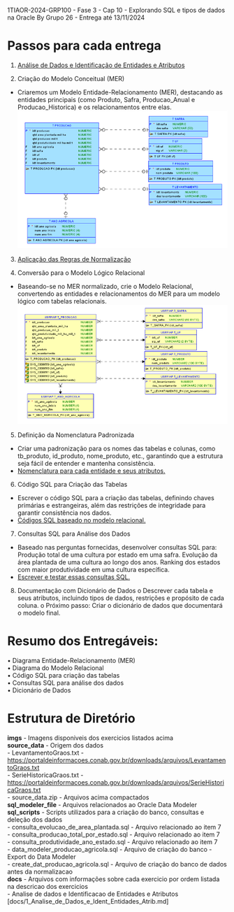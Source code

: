 1TIAOR-2024-GRP100 - Fase 3 - Cap 10 - Explorando SQL e tipos de dados na Oracle 
By Grupo 26 - Entrega até 13/11/2024

# Passos para cada entrega

1.	[Análise de Dados e Identificação de Entidades e Atributos](https://github.com/RM559712/fase3_cap10/blob/main/docs/1_Analise_de_Dados_e_Ident_Entidades_Atrib.md)  
    
2.	Criação do Modelo Conceitual (MER)  
- Criaremos um Modelo Entidade-Relacionamento (MER), destacando as entidades principais (como Produto, Safra, Producao_Anual e Producao_Historica) 
  e os relacionamentos entre elas.  
    ![Diagrama MER](https://github.com/RM559712/fase3_cap10/blob/main/imgs/MER_Logical_Image_07Nov24v1.png)

3.	[Aplicação das Regras de Normalização](https://github.com/RM559712/fase3_cap10/blob/main/docs/3_Aplicando_Normalizacao.md)
   
4.	Conversão para o Modelo Lógico Relacional
- Baseando-se no MER normalizado, crie o Modelo Relacional, convertendo as entidades e relacionamentos do MER para um modelo lógico com tabelas relacionais.
![Diagrama do Modelo Relacional](https://github.com/RM559712/fase3_cap10/blob/main/imgs/Relational_Image_07Nov24v1.png)

5.	Definição da Nomenclatura Padronizada
- Criar uma padronização para os nomes das tabelas e colunas, como tb_produto, id_produto, nome_produto, etc., garantindo que a estrutura seja fácil de entender e   mantenha consistência.
- [Nomenclatura para cada entidade e seus atributos.](https://github.com/RM559712/fase3_cap10/blob/main/docs/5_Nomenclatura_Entidades_Atributos.md)

6.	Código SQL para Criação das Tabelas
- Escrever o código SQL para a criação das tabelas, definindo chaves primárias e estrangeiras, além das restrições de integridade para garantir consistência nos dados.
- [Códigos SQL baseado no modelo relacional.](https://github.com/RM559712/fase3_cap10/blob/main/sql_scripts/create_dat_producao_agricola.sql)

7.	Consultas SQL para Análise dos Dados  
- Baseado nas perguntas fornecidas, desenvolver consultas SQL para:
    Produção total de uma cultura por estado em uma safra.
    Evolução da área plantada de uma cultura ao longo dos anos.
    Ranking dos estados com maior produtividade em uma cultura específica.
- [Escrever e testar essas consultas SQL.](https://github.com/RM559712/fase3_cap10/blob/main/docs/7_Consultas_SQL_para_Analise_dos_Dados.md)

8.	Documentação com Dicionário de Dados
    o	Descrever cada tabela e seus atributos, incluindo tipos de dados, restrições e propósito de cada coluna.
    o	Próximo passo: Criar o dicionário de dados que documentará o modelo final.

# Resumo dos Entregáveis:  
•	Diagrama Entidade-Relacionamento (MER)  
•	Diagrama do Modelo Relacional  
•	Código SQL para criação das tabelas  
•	Consultas SQL para análise dos dados  
•	Dicionário de Dados  

# **Estrutura de Diretório**

**imgs** - Imagens disponiveis dos exercicios listados acima <br>
**source_data** - Origem dos dados <br>
    - LevantamentoGraos.txt - https://portaldeinformacoes.conab.gov.br/downloads/arquivos/LevantamentoGraos.txt<br>
    - SerieHistoricaGraos.txt - https://portaldeinformacoes.conab.gov.br/downloads/arquivos/SerieHistoricaGraos.txt <br>
    - source_data.zip - Arquivos acima compactados <br>
**sql_modeler_file** - Arquivos relacionados ao Oracle Data Modeler <br>
**sql_scripts** - Scripts utilizados para a criação do banco, consultas e deleção dos dados <br>
    - consulta_evolucao_de_area_plantada.sql - Arquivo relacionado ao item 7 <br>
    - consulta_producao_total_por_estado.sql - Arquivo relacionado ao item 7 <br>
    - consulta_produtividade_ano_estado.sql - Arquivo relacionado ao item 7<br>
    - data_modeler_producao_agricola.sql - Arquivo de criação do banco - Export do Data Modeler <br>
    - create_dat_producao_agricola.sql - Arquivo de criação do banco de dados antes da normalizacao<br>
**docs** - Arquivos com informações sobre cada exercicio por ordem listada na descricao dos exercicios<br>
    - Analise de dados e Identificacao de Entidades e Atributos [docs/1_Analise_de_Dados_e_Ident_Entidades_Atrib.md]

